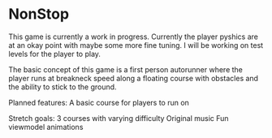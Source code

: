 # NonStop

This game is currently a work in progress. Currently the player pyshics are at an okay point with maybe some more fine tuning. I will be working on test levels for the player to play.

The basic concept of this game is a first person autorunner where the player runs at breakneck speed along a floating course with obstacles and the ability to stick to the ground.

Planned features:
A basic course for players to run on

Stretch goals:
3 courses with varying difficulty
Original music
Fun viewmodel animations
